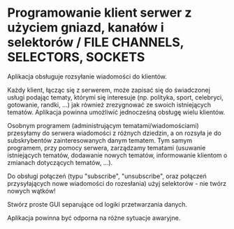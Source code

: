 # Programowanie klient serwer z użyciem gniazd, kanałów i selektorów / FILE CHANNELS, SELECTORS, SOCKETS

Aplikacja obsługuje rozsyłanie wiadomości do klientów.  

Każdy klient, łącząc się z serwerem, może zapisać się do świadczonej usługi podając tematy, którymi się interesuje (np. polityka, sport, celebryci, gotowanie, randki, ...) jak również zrezygnować ze swoich istniejących tematów. Aplikacja powinna umożliwić jednocześną obsługę wielu klientów.  

Osobnym programem (administrującym tematami/wiadomościami) przesyłamy do serwera wiadomości z różnych dziedzin, a on rozsyła je do subskrybentów zainteresowanych danym tematem. Tym samym programem, przy pomocy serwera, zarządzamy tematami (usuwanie istniejących tematów, dodawanie nowych tematów, informowanie klientom o zmianach dotyczących tematów, ...).  

Do obsługi połączeń (typu "subscribe", "unsubscribe", oraz połączeń przysyłających nowe wiadomości do rozesłania) użyj selektorów - nie twórz nowych wątków!  

Stwórz proste GUI separujące od logiki przetwarzania danych.  

Aplikacja powinna być odporna na różne sytuacje awaryjne.  
